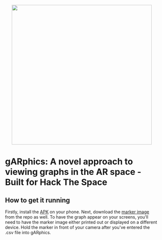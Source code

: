 <p align="center">
  <img width="460" height="460" src="https://raw.githubusercontent.com/Not-Pace/gARphics/main/media/logo%20bg.png">
</p>

# gARphics: A novel approach to viewing graphs in the AR space - Built for Hack The Space

## How to get it running
Firstly, install the [APK](https://github.com/Not-Pace/gARphics/blob/main/gARphics_app.apk) on your phone. Next, download the [marker image]() from the repo as well. To have the graph appear on your screens, you'll need to have the marker image either printed out or displayed on a different device. Hold the marker in front of your camera after you've entered the .csv file into gARphics.
